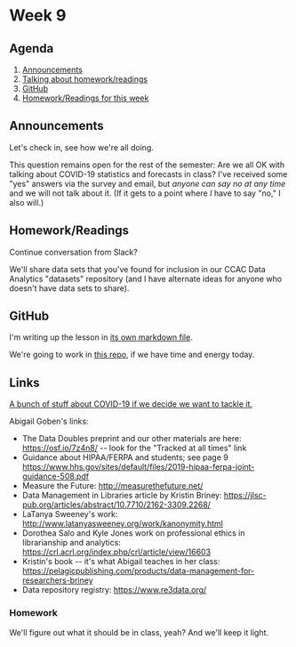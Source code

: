 # Week 9

## Agenda
1. [Announcements](#announcements)
1. [Talking about homework/readings](#readings)
1. [GitHub](#github)
1. [Homework/Readings for this week](#homework)

## <span id="announcements">Announcements</span>

Let's check in, see how we're all doing.  

This question remains open for the rest of the semester: Are we all OK with talking about COVID-19 statistics and forecasts in class? I've received some "yes" answers via the survey and email, but _anyone can say no at any time_ and we will not talk about it. (If it gets to a point where _I_ have to say "no," I also will.) 

## <span id="readings">Homework/Readings</span>

Continue conversation from Slack?

We'll share data sets that you've found for inclusion in our CCAC Data Analytics "datasets" repository (and I have alternate ideas for anyone who doesn't have data sets to share). 

## <span id="github">GitHub</span>

I'm writing up the lesson in [its own markdown file](github.md).

We're going to work in [this repo](https://github.com/ccac-data-analytics/datasets), if we have time and energy today.

## <span id="links">Links</span>

[A bunch of stuff about COVID-19 if we decide we want to tackle it.](../covid_stats.md)

Abigail Goben's links:

* The Data Doubles preprint and our other materials are here:  https://osf.io/7z4n8/  -- look for the "Tracked at all times" link 
* Guidance about HIPAA/FERPA and students; see page 9  https://www.hhs.gov/sites/default/files/2019-hipaa-ferpa-joint-guidance-508.pdf 
* Measure the Future:  http://measurethefuture.net/
* Data Management in Libraries article by Kristin Briney:  https://jlsc-pub.org/articles/abstract/10.7710/2162-3309.2268/
* LaTanya Sweeney's work:  http://www.latanyasweeney.org/work/kanonymity.html
* Dorothea Salo and Kyle Jones work on professional ethics in librarianship and analytics:  https://crl.acrl.org/index.php/crl/article/view/16603
* Kristin's book -- it's what Abigail teaches in her class:  https://pelagicpublishing.com/products/data-management-for-researchers-briney 
* Data repository registry:  https://www.re3data.org/

### Homework

We'll figure out what it should be in class, yeah? And we'll keep it light.